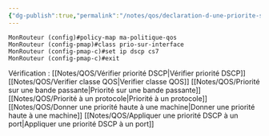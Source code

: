 ```yaml
---
{"dg-publish":true,"permalink":"/notes/qos/declaration-d-une-priorite-sur-champ-dscp/"}
---
```


```
MonRouteur (config)#policy-map ma-politique-qos
MonRouteur (config-pmap)#class prio-sur-interface
MonRouteur (config-pmap-c)#set ip dscp cs7
MonRouteur (config-pmap-c)#exit
```

Vérification :
[[Notes/QOS/Vérifier priorité DSCP\|Vérifier priorité DSCP]]
[[Notes/QOS/Verifier classe QOS\|Verifier classe QOS]]
[[Notes/QOS/Priorité sur une bande passante\|Priorité sur une bande passante]]
[[Notes/QOS/Priorité à un protocole\|Priorité à un protocole]]
[[Notes/QOS/Donner une priorité haute à une machine\|Donner une priorité haute à une machine]]
[[Notes/QOS/Appliquer une priorité DSCP à un port\|Appliquer une priorité DSCP à un port]]